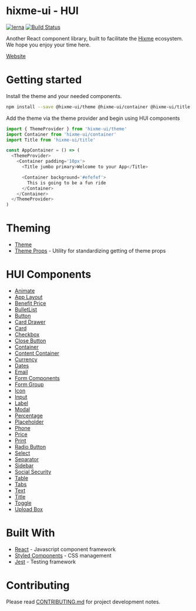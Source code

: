 hixme-ui - HUI
===============
[![lerna](https://img.shields.io/badge/maintained%20with-lerna-cc00ff.svg)](https://lernajs.io/)
[![Build Status](https://travis-ci.org/hixme/hixme-ui.svg?branch=master)](https://travis-ci.org/hixme/hixme-ui)

Another React component library, built to facilitate the
[Hixme](https://hixme.com/) ecosystem. We hope you enjoy your time here.

[Website](https://hixme.github.io/hixme-ui)

# Getting started

Install the theme and your needed components.

```bash
npm install --save @hixme-ui/theme @hixme-ui/container @hixme-ui/title
```

Add the theme via the theme provider and begin using HUI components

```javascript
import { ThemeProvider } from 'hixme-ui/theme'
import Container from 'hixme-ui/container'
import Title from 'hixme-ui/title'

const AppContainer = () => (
  <ThemeProvider>
    <Container padding='10px'>
      <Title jumbo primary>Welcome to your App</Title>

      <Container background='#efefef'>
        This is going to be a fun ride
      </Container>
    </Container>
  </ThemeProvider>
)
```

# Theming 

- [Theme](https://github.com/hixme/hixme-ui/tree/master/packages/theme)
- [Theme Props](https://github.com/hixme/hixme-ui/tree/master/packages/theme-props) - Utility for standardizing getting of theme props

# HUI Components

- [Animate](https://github.com/hixme/hixme-ui/tree/master/packages/animate)
- [App Layout](https://github.com/hixme/hixme-ui/tree/master/packages/app-layout)
- [Benefit Price](https://github.com/hixme/hixme-ui/tree/master/packages/benefit-price)
- [BulletList](https://github.com/hixme/hixme-ui/tree/master/packages/bullet-list)
- [Button](https://github.com/hixme/hixme-ui/tree/master/packages/button)
- [Card Drawer](https://github.com/hixme/hixme-ui/tree/master/packages/card-drawer)
- [Card](https://github.com/hixme/hixme-ui/tree/master/packages/card)
- [Checkbox](https://github.com/hixme/hixme-ui/tree/master/packages/checkbox)
- [Close Button](https://github.com/hixme/hixme-ui/tree/master/packages/close-button)
- [Container](https://github.com/hixme/hixme-ui/tree/master/packages/container)
- [Content Container](https://github.com/hixme/hixme-ui/tree/master/packages/content-container)
- [Currency](https://github.com/hixme/hixme-ui/tree/master/packages/currency)
- [Dates](https://github.com/hixme/hixme-ui/tree/master/packages/dates)
- [Email](https://github.com/hixme/hixme-ui/tree/master/packages/email)
- [Form Components](https://github.com/hixme/hixme-ui/tree/master/packages/forms)
- [Form Group](https://github.com/hixme/hixme-ui/tree/master/packages/form-group)
- [Icon](https://github.com/hixme/hixme-ui/tree/master/packages/icon)
- [Input](https://github.com/hixme/hixme-ui/tree/master/packages/input)
- [Label](https://github.com/hixme/hixme-ui/tree/master/packages/label)
- [Modal](https://github.com/hixme/hixme-ui/tree/master/packages/modal)
- [Percentage](https://github.com/hixme/hixme-ui/tree/master/packages/percentage)
- [Placeholder](https://github.com/hixme/hixme-ui/tree/master/packages/placeholder)
- [Phone](https://github.com/hixme/hixme-ui/tree/master/packages/phone)
- [Price](https://github.com/hixme/hixme-ui/tree/master/packages/price)
- [Print](https://github.com/hixme/hixme-ui/tree/master/packages/print)
- [Radio Button](https://github.com/hixme/hixme-ui/tree/master/packages/radio-button)
- [Select](https://github.com/hixme/hixme-ui/tree/master/packages/select)
- [Separator](https://github.com/hixme/hixme-ui/tree/master/packages/separator)
- [Sidebar](https://github.com/hixme/hixme-ui/tree/master/packages/sidebar)
- [Social Security](https://github.com/hixme/hixme-ui/tree/master/packages/social-security)
- [Table](https://github.com/hixme/hixme-ui/tree/master/packages/table)
- [Tabs](https://github.com/hixme/hixme-ui/tree/master/packages/tabs)
- [Text](https://github.com/hixme/hixme-ui/tree/master/packages/text)
- [Title](https://github.com/hixme/hixme-ui/tree/master/packages/title)
- [Toggle](https://github.com/hixme/hixme-ui/tree/master/packages/toggle)
- [Upload Box](https://github.com/hixme/hixme-ui/tree/master/packages/upload-box)

# Built With
- [React](https://reactjs.org/) - Javascript component framework
- [Styled Components](https://www.styled-components.com) - CSS management
- [Jest](https://facebook.github.io/jest/) - Testing framework

# Contributing
Please read
[CONTRIBUTING.md](https://github.com/hixme/hixme-ui/blob/master/CONTRIBUTING.md)
for project development notes.


